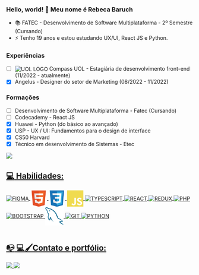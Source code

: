 ### Hello, world! 👋 Meu nome é Rebeca Baruch

- :books: FATEC - Desenvolvimento de Software Multiplataforma - 2º Semestre (Cursando)
- ⚡ Tenho 19 anos e estou estudando UX/UI, React JS e Python.<br>


### Experiências
- [ ] <img align="center" alt="UOL LOGO" height="34" src="https://logospng.org/download/uol/logo-uol-icon-1024.png"> Compass UOL - Estagiária de desenvolvimento front-end (11/2022 - atualmente)
- [x] Angelus - Designer do setor de Marketing (08/2022 - 11/2022) <br>
  
### Formações
- [ ] Desenvolvimento de Software Multiplataforma - Fatec (Cursando)
- [ ] Codecademy - React JS
- [x] Huawei - Python (do básico ao avançado)
- [x] USP - UX / UI: Fundamentos para o design de interface
- [x] CS50 Harvard
- [x] Técnico em desenvolvimento de Sistemas - Etec

 <div align="left">
  <a href="https://github.com/RebecaBaruch">
  <img height="170em" src="https://github-readme-stats.vercel.app/api/top-langs/?username=RebecaBaruch&layout=compact&langs_count=7&theme=shades-of-purple"/>
</div>
<div align="left">  

  ## :computer: Habilidades:

<div style="display: inline_block">
  <img align="center" alt="FIGMA" height="50"src="https://cdn.jsdelivr.net/gh/devicons/devicon/icons/figma/figma-original.svg"/>
  <img align="center" alt="HTML" height="45" src="https://raw.githubusercontent.com/devicons/devicon/master/icons/html5/html5-original.svg">
  <img align="center" alt="CSS" height="45" src="https://raw.githubusercontent.com/devicons/devicon/master/icons/css3/css3-original.svg">
  <img align="center" alt="JS" height="45" src="https://raw.githubusercontent.com/devicons/devicon/master/icons/javascript/javascript-plain.svg"> 
  <img align="center" alt="TYPESCRIPT" height="50" src="https://cdn.jsdelivr.net/gh/devicons/devicon/icons/typescript/typescript-original.svg" />
  <img align="center" alt="REACT" height="50" src="https://cdn.jsdelivr.net/gh/devicons/devicon/icons/react/react-original.svg" />
  <img align="center" alt="REDUX" height="50" src="https://cdn.jsdelivr.net/gh/devicons/devicon/icons/redux/redux-original.svg" />        
  <img align ="center" alt="PHP" height="60" src="https://cdn.jsdelivr.net/gh/devicons/devicon/icons/php/php-plain.svg" />    
  <img align="center" alt="BOOTSTRAP" height="60" src="https://cdn.jsdelivr.net/gh/devicons/devicon/icons/bootstrap/bootstrap-original.svg" />
  <img align="center" alt="MYSQL" height="50" src="https://raw.githubusercontent.com/devicons/devicon/master/icons/mysql/mysql-plain.svg">
  <img align="center" alt="GIT" height="50" src="https://cdn.jsdelivr.net/gh/devicons/devicon/icons/git/git-original.svg"/>       
  <img align="center" alt="PYTHON" height="50" src="https://upload.wikimedia.org/wikipedia/commons/thumb/c/c3/Python-logo-notext.svg/1869px-Python-logo-notext.svg.png" />                 
  
</div>
<br>

##  :mailbox_with_no_mail: 💻🖌️Contato e portfólio:
<div>
   <a href="https://br.linkedin.com/in/rebeca-baruch" target="_blank">
     <img src="https://img.shields.io/badge/LinkedIn-0077B5?style=for-the-badge&logo=linkedin&logoColor=white" >
   </a>
  <a href="https://br.linkedin.com/in/rebeca-baruch" target="_blank">
    <img src="https://img.shields.io/badge/-Behance-blue?style=for-the-badge&logo=behance&logoColor=white">
  </a>
</div>

<!-- ![Snake animation](https://github.com/RebecaBaruch/RebecaBaruch/blob/output/github-contribution-grid-snake.svg)
  -->
<!--
**RebecaBaruch/RebecaBaruch** is a ✨ _special_ ✨ repository because its `README.md` (this file) appears on your GitHub profile.

Here are some ideas to get you started:

- 🔭 I’m currently working on ...
- 🌱 I’m currently learning ...
- 👯 I’m looking to collaborate on ...
- 🤔 I’m looking for help with ...
- 💬 Ask me about ...
- 📫 How to reach me: ...
- 😄 Pronouns: ...
- ⚡ Fun fact: ...
-->
